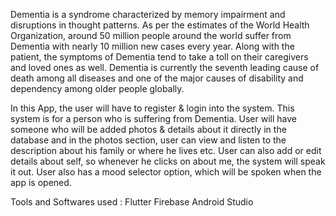 Dementia is a syndrome characterized by memory impairment and disruptions in thought patterns. As per the estimates of the World Health Organization, 
around 50 million people around the world suffer from Dementia with nearly 10 million new cases every year. 
Along with the patient, the symptoms of Dementia tend to take a toll on their caregivers and loved ones as well.
Dementia is currently the seventh leading cause of death among all diseases and one of the major causes of disability and dependency among older people globally.

In this App, the user will have to register & login into the system. This system is for a person who is suffering from Dementia. 
User will have someone who will be added photos & details about it directly in the database and in the photos section, user can view and listen to the description about his family or where he lives etc. 
User can also add or edit details about self, so whenever he clicks on about me, the system will speak it out. User also has a mood selector option, which will be spoken when the app is opened.

Tools and Softwares used :
Flutter
Firebase
Android Studio

